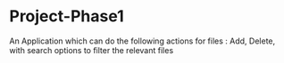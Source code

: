 # Project-Phase1
An Application which can do the following actions for files : Add, Delete, with search options to filter the relevant files
